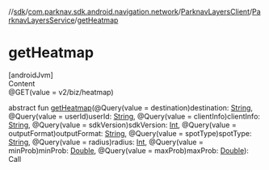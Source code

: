 //[sdk](../../../../index.md)/[com.parknav.sdk.android.navigation.network](../../index.md)/[ParknavLayersClient](../index.md)/[ParknavLayersService](index.md)/[getHeatmap](get-heatmap.md)



# getHeatmap  
[androidJvm]  
Content  
@GET(value = v2/biz/heatmap)  
  
abstract fun [getHeatmap](get-heatmap.md)(@Query(value = destination)destination: [String](https://developer.android.com/reference/kotlin/java/lang/String.html), @Query(value = userId)userId: [String](https://developer.android.com/reference/kotlin/java/lang/String.html), @Query(value = clientInfo)clientInfo: [String](https://developer.android.com/reference/kotlin/java/lang/String.html), @Query(value = sdkVersion)sdkVersion: [Int](https://kotlinlang.org/api/latest/jvm/stdlib/kotlin/-int/index.html), @Query(value = outputFormat)outputFormat: [String](https://developer.android.com/reference/kotlin/java/lang/String.html), @Query(value = spotType)spotType: [String](https://developer.android.com/reference/kotlin/java/lang/String.html), @Query(value = radius)radius: [Int](https://kotlinlang.org/api/latest/jvm/stdlib/kotlin/-int/index.html), @Query(value = minProb)minProb: [Double](https://kotlinlang.org/api/latest/jvm/stdlib/kotlin/-double/index.html), @Query(value = maxProb)maxProb: [Double](https://kotlinlang.org/api/latest/jvm/stdlib/kotlin/-double/index.html)): Call<FeatureCollection>  



